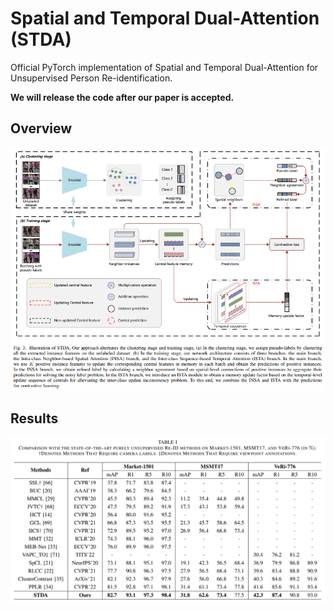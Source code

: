 # Spatial and Temporal Dual-Attention (STDA)
Official PyTorch implementation of Spatial and Temporal Dual-Attention for Unsupervised Person Re-identification.

**We will release the code after our paper is accepted.**


## Overview
![Overview](figs/STDA.png)

## Results
![Results](figs/results.png)

